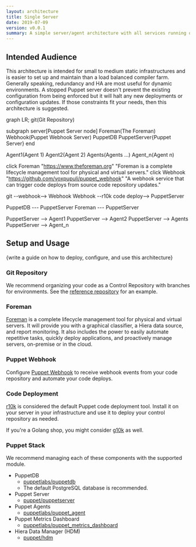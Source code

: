 ```yaml
---
layout: architecture
title: Single Server
date: 2019-07-09
version: v0.0.1
summary: A simple server/agent architecture with all services running on a single machine.
---
```


## Intended Audience

This architecture is intended for small to medium static infrastructures and is
easier to set up and maintain than a load balanced compiler farm. Generally speaking,
redundancy and HA are most useful for dynamic environments. A stopped Puppet
server doesn't prevent the existing configuration from being enforced but it will
halt any new deployments or configuration updates. If those constraints fit your
needs, then this architecture is suggested.


<div class="mermaid">
  graph LR;
  git(Git Repository)

  subgraph server[Puppet Server node]
    Foreman(The Foreman)
    Webhook(Puppet Webhook Server)
    PuppetDB
    PuppetServer{Puppet Server}
  end

  Agent1(Agent 1)
  Agent2(Agent 2)
  Agents(Agents ...)
  Agent_n(Agent n)

  click Foreman "https://www.theforeman.org" "Foreman is a complete lifecycle management tool for physical and virtual servers."
  click Webhook "https://github.com/voxpupuli/puppet_webhook" "A webhook service that can trigger code deploys from source code repository updates."

  git --webhook--> Webhook
  Webhook --r10k code deploy--> PuppetServer

  PuppetDB --- PuppetServer
  Foreman --- PuppetServer

  PuppetServer --> Agent1
  PuppetServer --> Agent2
  PuppetServer --> Agents
  PuppetServer --> Agent_n
</div>

## Setup and Usage

{write a guide on how to deploy, configure, and use this architecture}


### Git Repository

We recommend organizing your code as a Control Repository with branches for
environments. See the [reference repository](https://github.com/puppetlabs/control-repo)
for an example.


### Foreman

[Foreman](https://www.theforeman.org) is a complete lifecycle management tool
for physical and virtual servers. It will provide you with a graphical
classifier, a Hiera data source, and report monitoring. It also includes the
power to easily automate repetitive tasks, quickly deploy applications, and
proactively manage servers, on-premise or in the cloud.


### Puppet Webhook

Configure [Puppet Webhook](https://github.com/voxpupuli/puppet_webhook) to receive
webhook events from your code repository and automate your code deploys.

### Code Deployment

[r10k](https://github.com/puppetlabs/r10k) is considered the default Puppet code
deployment tool. Install it on your server in your infrastructure and use it to
deploy your control repository as needed.

If you're a Golang shop, you might consider [g10k](https://github.com/xorpaul/g10k) as well.


### Puppet Stack

We recommend managing each of these components with the supported module.

* PuppetDB
    * [puppetlabs/puppetdb](https://forge.puppet.com/puppetlabs/puppetdb)
    * The default PostgreSQL database is recommended.
* Puppet Server
    * [puppet/puppetserver](https://forge.puppet.com/puppet/puppetserver)
* Puppet Agents
    * [puppetlabs/puppet_agent](https://forge.puppet.com/puppetlabs/puppet_agent)
* Puppet Metrics Dashboard
    * [puppetlabs/puppet_metrics_dashboard](https://forge.puppet.com/puppetlabs/puppet_metrics_dashboard)
* Hiera Data Manager (HDM)
    * [puppet/hdm](https://forge.puppet.com/modules/puppet/hdm)
